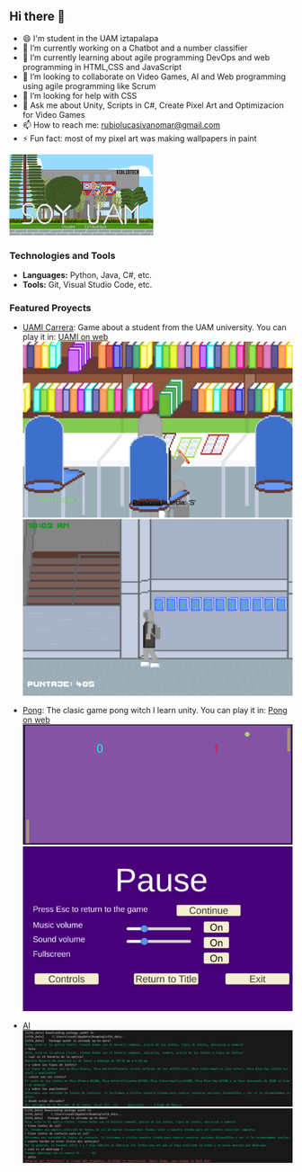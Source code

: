 ## Hi there 👋

<!--
**dinosoudi/dinosoudi** is a ✨ _special_ ✨ repository because its `README.md` (this file) appears on your GitHub profile.

Here are some ideas to get you started:
-->
- 😄 I'm student in the UAM iztapalapa
- 🔭 I’m currently working on a Chatbot and a number classifier
- 🌱 I’m currently learning about agile programming DevOps and web programming in HTML,CSS and JavaScript
- 👯 I’m looking to collaborate on Video Games, AI and Web programming using agile programming like Scrum
- 🤔 I’m looking for help with CSS 
- 💬 Ask me about Unity, Scripts in C#, Create Pixel Art and Optimizacion for Video Games
- 📫 How to reach me: rubiolucasivanomar@gmail.com 
- ⚡ Fun fact: most of my pixel art was making wallpapers in paint


![Image](https://github.com/dinosoudi/Juego-UAMI/blob/main/Assets/Pixel%20Art/escena%20final%202.png?raw=true)

### Technologies and Tools
- **Languages:** Python, Java, C#, etc.
- **Tools:** Git, Visual Studio Code, etc.

### Featured Proyects
- [UAMI Carrera](https://github.com/dinosoudi/Juego-UAMI.git): Game about a student from the UAM university. You can play it in: [UAMI on web](https://soudi.itch.io/uami-carrera)
![Image](https://github.com/dinosoudi/Juego-UAMI/blob/main/Assets/Pixel%20Art/Captura%20de%20pantalla%202024-06-04%20215030.png?raw=true)
![Image](https://github.com/dinosoudi/Juego-UAMI/blob/main/Assets/Pixel%20Art/Captura%20de%20pantalla%202024-06-04%20215022.png?raw=true)

- [Pong](https://github.com/dinosoudi/Pong.git): The clasic game pong witch I learn unity. You can play it in: [Pong on web](https://soudi.itch.io/pong)
![Image](https://github.com/dinosoudi/Pong/blob/main/Assets/Captura%20de%20pantalla%202024-06-04%20192557.png?raw=true)
![Image](https://github.com/dinosoudi/Pong/blob/main/Assets/Captura%20de%20pantalla%202024-06-04%20192944.png?raw=true)

- [AI](https://github.com/dinosoudi/AI.git)
![Image](https://github.com/dinosoudi/AI/blob/main/capturas/Captura%20de%20pantalla%202024-06-04%20220721.png?raw=true)
![Image](https://github.com/dinosoudi/AI/blob/main/capturas/Captura%20de%20pantalla%202024-06-04%20221139.png?raw=true)

